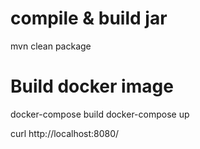 compile & build jar
===================
mvn clean package

Build docker image
===================
docker-compose build
docker-compose up

curl http://localhost:8080/
